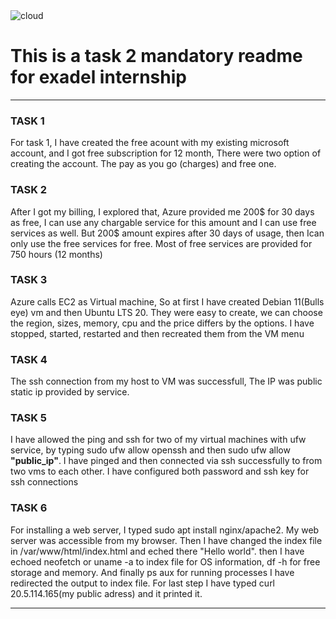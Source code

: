 <img src="https://www.zdnet.com/a/img/2018/04/24/c79e9dfb-b4a9-46bb-b831-f2c57fdf8a1d/cloud-storage.jpg" alt="cloud">
<h1><b> This is a task 2 mandatory readme for exadel internship </b></h1>

<hr>

<h3><b>TASK 1 </b></h3>

For task 1, I have created the free acount with my existing microsoft account, and I got free subscription for 12 month, There were two option of creating the account. The pay as you go (charges) and free one. 

<h3><b>TASK 2 </b></h3>

After I got my billing, I explored that, Azure provided me 200$ for 30 days as free, I can use any chargable service for this amount and I can use free services as well. But 200$ amount expires after 30 days of usage, then Ican only use the free services for free. Most of free services are provided for 750 hours (12 months) 

<h3><b>TASK 3 </b></h3>

Azure calls EC2 as Virtual machine, So at first I have created Debian 11(Bulls eye) vm and then Ubuntu LTS 20. They were easy to create, we can choose the region, sizes, memory, cpu and the price differs by the options. I have stopped, started, restarted and then recreated them from the VM menu

<h3><b>TASK 4 </b></h3>

The ssh connection from my host to VM was successfull, The IP was public static ip provided by service.

<h3><b>TASK 5 </b></h3>

I have allowed the ping and ssh for two of my virtual machines with ufw service, by typing sudo ufw allow openssh and then sudo ufw allow <b>"public_ip"</b>. I have pinged and then connected via ssh successfully to from two vms to each other. I have configured both password and ssh key for ssh connections 

<h3><b>TASK 6 </b></h3>
For installing a web server, I typed sudo apt install nginx/apache2. My web server was accessible from my browser. Then I have changed the index file in /var/www/html/index.html and eched there "Hello world". then I have echoed neofetch or uname -a to index file for OS information, df -h for free storage and memory. And finally ps aux for running processes I have redirected the output to index file.
For last step I have typed curl 20.5.114.165(my public adress) and it printed it.
<hr>
